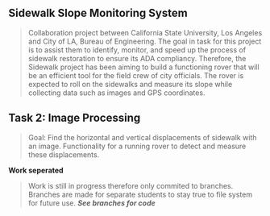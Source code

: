 ## Sidewalk Slope Monitoring System
> Collaboration project between California State University, Los Angeles and City of LA, Bureau of Engineering. The goal in task for this project is to assist them to identify, monitor, and speed up the process of sidewalk restoration to ensure its ADA compliancy. Therefore, the Sidewalk project has been aiming to build a functioning rover that will be an efficient tool for the field crew of city officials. The rover is expected to roll on the sidewalks and measure its slope while collecting data such as images and GPS coordinates. 

## Task 2: Image Processing
> Goal: Find the horizontal and vertical displacements of sidewalk with an image. Functionality for a running rover to detect and measure these displacements. 

**Work seperated**
> Work is still in progress therefore only commited to branches. Branches are made for separate students to stay true to file system for future use. <em>**See branches for code**</em>
